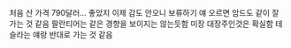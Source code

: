 
처음 산 가격 790달러... 좋았지 
이제 감도 안오니 보류하기
얘 오르면 암드도 같이 잘 가는 것 같음
팔란티어는 같은 경향을 보이지는 않는듯함
미장 대장주인것은 확실함
테슬라는 얘랑 반대로 가는 것 같음
